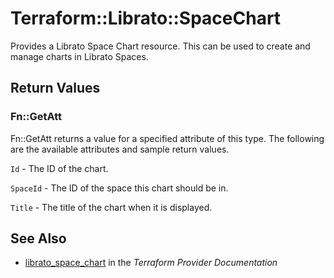# Terraform::Librato::SpaceChart

Provides a Librato Space Chart resource. This can be used to
create and manage charts in Librato Spaces.

## Return Values

### Fn::GetAtt

Fn::GetAtt returns a value for a specified attribute of this type. The following are the available attributes and sample return values.

`Id` - The ID of the chart.

`SpaceId` - The ID of the space this chart should be in.

`Title` - The title of the chart when it is displayed.

## See Also

* [librato_space_chart](https://www.terraform.io/docs/providers/librato/r/space_chart.html) in the _Terraform Provider Documentation_